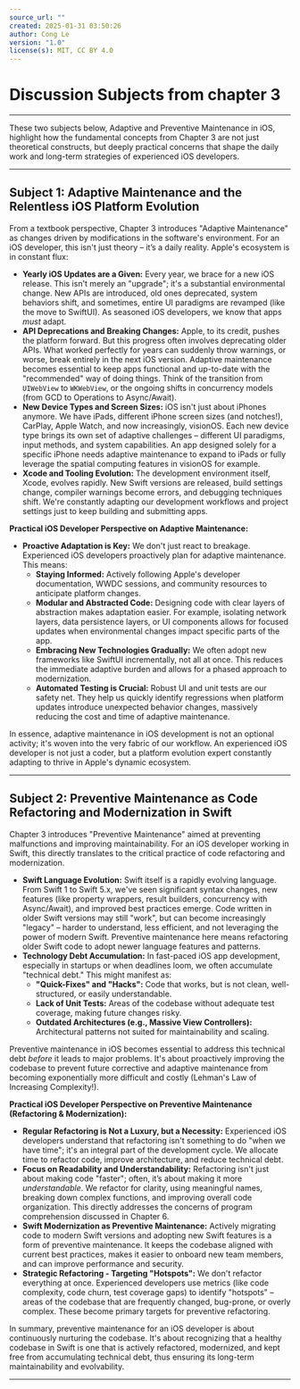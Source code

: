 ```yaml
---
source_url: ""
created: 2025-01-31 03:50:26
author: Cong Le
version: "1.0"
license(s): MIT, CC BY 4.0
---
```


# Discussion Subjects from chapter 3


---


These two subjects below, Adaptive and Preventive Maintenance in iOS, highlight how the fundamental concepts from Chapter 3 are not just theoretical constructs, but deeply practical concerns that shape the daily work and long-term strategies of experienced iOS developers.



----

## Subject 1: Adaptive Maintenance and the Relentless iOS Platform Evolution

From a textbook perspective, Chapter 3 introduces "Adaptive Maintenance" as changes driven by modifications in the software's environment. For an iOS developer, this isn't just theory – it’s a daily reality.  Apple's ecosystem is in constant flux:
*   **Yearly iOS Updates are a Given:** Every year, we brace for a new iOS release. This isn't merely an "upgrade"; it's a substantial environmental change. New APIs are introduced, old ones deprecated, system behaviors shift, and sometimes, entire UI paradigms are revamped (like the move to SwiftUI).  As seasoned iOS developers, we know that apps *must* adapt.
*   **API Deprecations and Breaking Changes:**  Apple, to its credit, pushes the platform forward. But this progress often involves deprecating older APIs.  What worked perfectly for years can suddenly throw warnings, or worse, break entirely in the next iOS version. Adaptive maintenance becomes essential to keep apps functional and up-to-date with the "recommended" way of doing things. Think of the transition from `UIWebView` to `WKWebView`, or the ongoing shifts in concurrency models (from GCD to Operations to Async/Await).
*   **New Device Types and Screen Sizes:**  iOS isn't just about iPhones anymore. We have iPads, different iPhone screen sizes (and notches!), CarPlay, Apple Watch, and now increasingly, visionOS. Each new device type brings its own set of adaptive challenges – different UI paradigms, input methods, and system capabilities. An app designed solely for a specific iPhone needs adaptive maintenance to expand to iPads or fully leverage the spatial computing features in visionOS for example.
*   **Xcode and Tooling Evolution:** The development environment itself, Xcode, evolves rapidly. New Swift versions are released, build settings change, compiler warnings become errors, and debugging techniques shift. We're constantly adapting our development workflows and project settings just to keep building and submitting apps.

**Practical iOS Developer Perspective on Adaptive Maintenance:**

*   **Proactive Adaptation is Key:** We don't just react to breakage. Experienced iOS developers proactively plan for adaptive maintenance. This means:
    *   **Staying Informed:**  Actively following Apple's developer documentation, WWDC sessions, and community resources to anticipate platform changes.
    *   **Modular and Abstracted Code:**  Designing code with clear layers of abstraction makes adaptation easier.  For example, isolating network layers, data persistence layers, or UI components allows for focused updates when environmental changes impact specific parts of the app.
    *   **Embracing New Technologies Gradually:**  We often adopt new frameworks like SwiftUI incrementally, not all at once. This reduces the immediate adaptive burden and allows for a phased approach to modernization.
    *   **Automated Testing is Crucial:**  Robust UI and unit tests are our safety net. They help us quickly identify regressions when platform updates introduce unexpected behavior changes, massively reducing the cost and time of adaptive maintenance.

In essence, adaptive maintenance in iOS development is not an optional activity; it's woven into the very fabric of our workflow.  An experienced iOS developer is not just a coder, but a platform evolution expert constantly adapting to thrive in Apple's dynamic ecosystem.

---


## Subject 2: Preventive Maintenance as Code Refactoring and Modernization in Swift

Chapter 3 introduces "Preventive Maintenance" aimed at preventing malfunctions and improving maintainability. For an iOS developer working in Swift, this directly translates to the critical practice of code refactoring and modernization.

*   **Swift Language Evolution:** Swift itself is a rapidly evolving language.  From Swift 1 to Swift 5.x, we've seen significant syntax changes, new features (like property wrappers, result builders, concurrency with Async/Await), and improved best practices emerge. Code written in older Swift versions may still "work", but can become increasingly "legacy" – harder to understand, less efficient, and not leveraging the power of modern Swift. Preventive maintenance here means refactoring older Swift code to adopt newer language features and patterns.
*   **Technology Debt Accumulation:** In fast-paced iOS app development, especially in startups or when deadlines loom, we often accumulate "technical debt."  This might manifest as:
    *   **"Quick-Fixes" and "Hacks":** Code that works, but is not clean, well-structured, or easily understandable.
    *   **Lack of Unit Tests:** Areas of the codebase without adequate test coverage, making future changes risky.
    *   **Outdated Architectures (e.g., Massive View Controllers):** Architectural patterns not suited for maintainability and scaling.

Preventive maintenance in iOS becomes essential to address this technical debt *before* it leads to major problems.  It's about proactively improving the codebase to prevent future corrective and adaptive maintenance from becoming exponentially more difficult and costly (Lehman's Law of Increasing Complexity!).

**Practical iOS Developer Perspective on Preventive Maintenance (Refactoring & Modernization):**

*   **Regular Refactoring is Not a Luxury, but a Necessity:** Experienced iOS developers understand that refactoring isn't something to do "when we have time"; it's an integral part of the development cycle.  We allocate time to refactor code, improve architecture, and reduce technical debt.
*   **Focus on Readability and Understandability:**  Refactoring isn't just about making code "faster"; often, it’s about making it more *understandable*. We refactor for clarity, using meaningful names, breaking down complex functions, and improving overall code organization. This directly addresses the concerns of program comprehension discussed in Chapter 6.
*   **Swift Modernization as Preventive Maintenance:**  Actively migrating code to modern Swift versions and adopting new Swift features is a form of preventive maintenance.  It keeps the codebase aligned with current best practices, makes it easier to onboard new team members, and can improve performance and security.
*   **Strategic Refactoring - Targeting "Hotspots":** We don't refactor everything at once. Experienced developers use metrics (like code complexity, code churn, test coverage gaps) to identify "hotspots" – areas of the codebase that are frequently changed, bug-prone, or overly complex. These become primary targets for preventive refactoring.

In summary, preventive maintenance for an iOS developer is about continuously nurturing the codebase.  It's about recognizing that a healthy codebase in Swift is one that is actively refactored, modernized, and kept free from accumulating technical debt, thus ensuring its long-term maintainability and evolvability.


---

